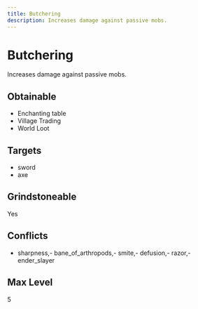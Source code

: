 ```yaml
---
title: Butchering
description: Increases damage against passive mobs.
---
```

# Butchering
Increases damage against passive mobs.
## Obtainable
- Enchanting table
- Village Trading
- World Loot
## Targets
- sword
 - axe
## Grindstoneable
Yes
## Conflicts
- sharpness,- bane_of_arthropods,- smite,- defusion,- razor,- ender_slayer
## Max Level
5
